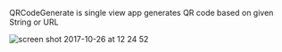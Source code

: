 QRCodeGenerate is single view app generates QR code based on given String or URL

![screen shot 2017-10-26 at 12 24 52](https://user-images.githubusercontent.com/17072260/32045412-d0defc08-ba48-11e7-8762-1fc2bdd7ed39.png)
